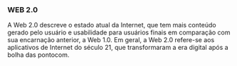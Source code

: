 ### WEB 2.0

A Web 2.0 descreve o estado atual da Internet, que tem mais conteúdo gerado pelo usuário e usabilidade para usuários finais em comparação com sua encarnação anterior, a Web 1.0. Em geral, a Web 2.0 refere-se aos aplicativos de Internet do século 21, que transformaram a era digital após a bolha das pontocom.
